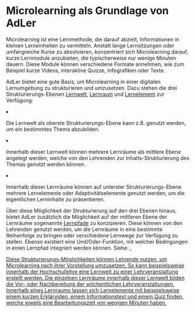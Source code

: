 # Microlearning als Grundlage von AdLer

<show-structure/>
<chapter title="Einführung in das Microlearning" id="Didaktik-Einfuehrung-Microlearning" collapsible="true" default-state="expanded">
<p>
    Microlearning ist eine Lernmethode, die darauf abzielt, Informationen in kleinen Lerneinheiten zu vermitteln. 
    Anstatt lange Lernsitzungen oder umfangreiche Kurse zu absolvieren, konzentriert sich Microlearning darauf, 
    kurze Lernmodule anzubieten, die typischerweise nur wenige Minuten dauern.
    Diese Module können verschiedene Formate annehmen, wie zum Beispiel kurze Videos, interaktive Quizze, Infografiken oder Texte.
</p>
</chapter>
<chapter title="Microlearning in AdLer" id="Microlearning-in-AdLer" collapsible="true" default-state="expanded">
<p>
    AdLer bietet eine gute Basis, um Microlearning in einer digitalen Lernumgebung zu strukturieren und umzusetzen. 
    Dazu stehen die drei Strukturierungs-Ebenen 
    <a href="Lernwelt-GE.md">Lernwelt</a>, 
    <a href="Lernraum-GE.md">Lernraum</a> und 
    <a href="Lernelement-GE.md">Lernelement</a> zur Verfügung:
</p>
<list>
    <li>
        <p>
            Die Lernwelt als oberste Strukturierungs-Ebene kann z.B. genutzt werden, um ein bestimmtes Thema abzubilden.
        </p>
    </li>
    <li>
        <p>
            Innerhalb dieser Lernwelt können mehrere Lernräume als mittlere Ebene angelegt werden, 
            welche von den Lehrenden zur Inhalts-Strukturierung des Themas genutzt werden können. 
        </p>
    </li>
    <li>
        <p>
            Innerhalb dieser Lernräume können auf unterster Strukturierungs-Ebene mehrere Lernelemente oder 
            Adaptivitätselemente genutzt werden, um die eigentlichen Lerninhalte zu präsentieren.
        </p>
    </li>
</list>
<p>
    Über diese Möglichkeit der Strukturierung auf den drei Ebenen hinaus, bietet AdLer zus&auml;tzlich die Möglichkeit auf 
    der mittleren Ebene der Lernräume sogenannte 
    <a href="ManualAuthoringBedienungRechteSidebarLernpfadeErstellen.topic">Lernpfade</a> zu konzipieren. 
    Diese können von den Lehrenden genutzt werden, um die Lernräume in eine bestimmte Reihenfolge zu bringen oder 
    verschiedene Lernwege zur Verfügung zu stellen.
    Ebenso existiert eine Und/Oder-Funktion, mit welcher Bedingungen in einen Lernpfad integriert werden können. 
    Siehe: <a href="ManualAuthoringSoftwarekomponentenArbeitsflaecheRechteSidebarVerbindungenZwischenLernraeumen.topic"/>.
</p>
<p>
    Diese Strukturierungs-Möglichkeiten können Lehrende nutzen, um Microlearning nach ihrer Vorstellung umzusetzen. 
    So kann beispielsweise innerhalb der Hochschullehre eine Lernwelt zu einer Lehrveranstaltung erstellt werden. 
    Die einzelnen Lernräume innerhalb dieser Lernwelt bilden die Vor- oder Nachbereitung der wöchentlichen Lehrveranstaltungen. 
    Innerhalb eines Lernraums lassen sich Lernelemente mit beispielsweise einem kurzen Erklärvideo, einem Informationstext und 
    einem Quiz finden, welche jeweils eine Bearbeitungszeit von wenigen Minuten haben.
</p>
</chapter>